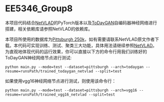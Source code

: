 # EE5346_Group8

本项目代码结合[NetVLAD](https://github.com/Nanne/pytorch-NetVlad)的PyTorch版本以及[ToDayGAN](https://github.com/AAnoosheh/ToDayGAN)自编码器神经网络进行搭建，相关依赖库请参照NetVLAD的依赖库。

本项目所使用的数据库为[Pittsburgh 250k](https://github.com/Relja/netvlad/issues/42)，如有需要请联系NetVLAD原文作者下载。本代码可实现训练、测试、聚类三大功能，具体用法请继续参照[NetVLAD](https://github.com/Nanne/pytorch-NetVlad)。为直观地体现代码的运行效果，你可以直接以下方的命令行用我们训练好的ToDayGAN神经网络节点进行测试:
    
    python main.py --mode=test --dataset=pittsburgh --arch=todaygan --resume=runsPath/trained_todaygan_netvlad --split=test

如果使用vgg16神经网络节点进行测试，则使用该命令行：

    python main.py --mode=test --dataset=pittsburgh --arch=vgg16 --resume=runsPath/trained_vgg16_netvlad --split=test